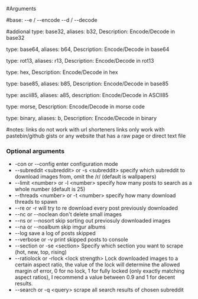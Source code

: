 #Arguments


#base:
--e / --encode
--d / --decode
  

#addional
type: base32,  aliases: b32, Description: Encode/Decode in base32


type: base64, aliases: b64, Description: Encode/Decode in base64


type: rot13, aliases: r13, Description: Encode/Decode in rot13


type: hex, Description: Encode/Decode in hex


type: base85, aliases: b85, Description: Encode/Decode in base85


type: ascii85, aliases: a85, description: Encode/Decode in ASCII85


type: morse, Description: Encode/Decode in morse code


type: binary, aliases: b, Description: Encode/Decode in binary
                                  



#notes:
links do not work with url shorteners
links only work with pastebin/github gists or any website that has a raw page or direct text file


### Optional arguments
* -con or --config enter configuration mode
* --subreddit \<subreddit> or -s \<subreddit> specify which subreddit to download images from, omit the /r/ (default is wallpapers)
* --limit \<number> or -l \<number> specify how many posts to search as a whole number (default is 25)
* --threads \<number> or -t \<number> specify how many download threads to spawn
* --re or -r will try to re download every post previously downloaded
* --nc or --noclean don't delete small images
* --ns or --nosort skip sorting out previosuly downloaded images
* --na or --noalbum skip imgur albums
* --log save a log of posts skipped
* --verbose or -v print skipped posts to console
* --section or -se \<section> Specify which section you want to scrape (hot, new, top, rising)
* --ratiolock or -rlock \<lock strength> Lock downloaded images to a certain aspect ratio, the value of the lock will determine the allowed margin of error, 0 for no lock, 1 for fully locked (only exactly matching aspect ratios), I recommend a value between 0.9 and 1 for decent results.
* --search or -q \<query> scrape all search results of chosen subreddit